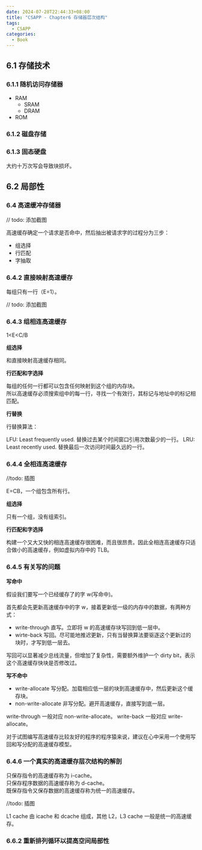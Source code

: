 ```yaml
---
date: 2024-07-28T22:44:33+08:00
title: "CSAPP - Chapter6 存储器层次结构"
tags:
  - CSAPP
categories:
  - Book
---
```


## 6.1 存储技术

### 6.1.1 随机访问存储器

- RAM
  - SRAM
  - DRAM
- ROM

### 6.1.2 磁盘存储

### 6.1.3 固态硬盘

大约十万次写会导致块损坏。

## 6.2 局部性

### 6.4 高速缓冲存储器

// todo: 添加截图

高速缓存确定一个请求是否命中，然后抽出被请求字的过程分为三步：

- 组选择
- 行匹配
- 字抽取

### 6.4.2 直接映射高速缓存

每组只有一行（E=1）。

// todo: 添加截图

### 6.4.3 组相连高速缓存

1<E<C/B

**组选择**

和直接映射高速缓存相同。

**行匹配和字选择**

每组的任何一行都可以包含任何映射到这个组的内存块。  
所以高速缓存必须搜索组中的每一行，寻找一个有效行，其标记与地址中的标记相匹配。

**行替换**

行替换算法：

LFU: Least frequently used. 替换过去某个时间窗口引用次数最少的一行。
LRU: Least recently used. 替换最后一次访问时间最久远的一行。

### 6.4.4 全相连高速缓存

//todo: 插图

E=CB，一个组包含所有行。

**组选择**

只有一个组，没有组索引。

**行匹配和字选择**

构建一个又大又快的相连高速缓存很困难，而且很昂贵。因此全相连高速缓存只适合做小的高速缓存，例如虚拟内存中的 TLB。

### 6.4.5 有关写的问题

**写命中**

假设我们要写一个已经缓存了的字 w(写命中)。

首先都会先更新高速缓存中的字 w，接着更新低一级的内存中的数据，有两种方式：

- write-through 直写。立即将 w 的高速缓存块写回到低一层中。
- wirte-back 写回。尽可能地推迟更新，只有当替换算法要驱逐这个更新过的块时，才写到低一层去。

写回可以显著减少总线流量，但增加了复杂性，需要额外维护一个 dirty bit，表示这个高速缓存快块是否修改过。

**写不命中**

- write-allocate 写分配。加载相应低一层的块到高速缓存中，然后更新这个缓存块。
- non-write-allocate 非写分配。避开高速缓存，直接写到底一层。

write-through 一般对应 non-write-allocate。
write-back 一般对应 write-allocate。

对于试图编写高速缓存比较友好的程序的程序猿来说，建议在心中采用一个使用写回和写分配的高速缓存模型。

### 6.4.6 一个真实的高速缓存层次结构的解剖

只保存指令的高速缓存称为 i-cache。  
只保存程序数据的高速缓存称为 d-cache。  
既保存指令又保存数据的高速缓存称为统一的高速缓存。

//todo: 插图

L1 cache 由 icache 和 dcache 组成，其他 L2，L3 cache 一般是统一的高速缓存。

### 6.6.2 重新排列循环以提高空间局部性
